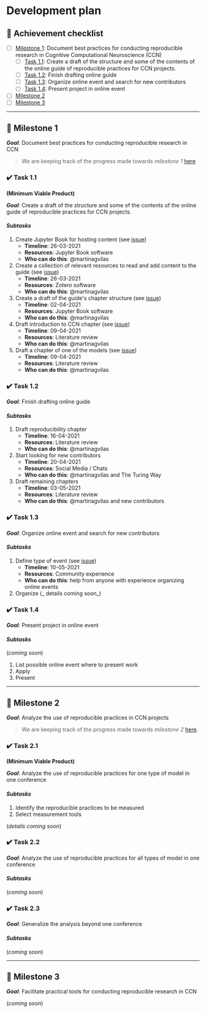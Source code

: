 # Development plan

## :muscle: Achievement checklist
- [ ] [Milestone 1](#pushpin-milestone-1): Document best practices for conducting reproducible research in Cognitive Computational Neuroscience (CCN)
    - [ ] [Task 1.1](#heavy_check_mark-task-11): Create a draft of the structure and some of the contents of the online guide of reproducible practices for CCN projects.
    - [ ] [Task 1.2](#heavy_check_mark-task-12): Finish drafting online guide
    - [ ] [Task 1.3](#heavy_check_mark-task-13): Organize online event and search for new contributors
    - [ ] [Task 1.4](#heavy_check_mark-task-14): Present project in online event
- [ ] [Milestone 2](#pushpin-milestone-2)
- [ ] [Milestone 3](#pushpin-milestone-3)

--- 
## :pushpin: Milestone 1
__*Goal*__: Document best practices for conducting reproducible research in CCN
> We are keeping track of the progress made towards _milestone 1_ [here](https://github.com/martinagvilas/repcone/projects/1)

### :heavy_check_mark: Task 1.1
__(Minimum Viable Product)__

__*Goal*__: Create a draft of the structure and some of the contents of the online guide of reproducible practices for CCN projects.

#### _Subtasks_
1. Create Jupyter Book for hosting content (see [issue](https://github.com/martinagvilas/repcone/issues/1))
    - __Timeline__: 26-03-2021
    - __Resources__: Jupyter Book software
    - __Who can do this__: @martinagvilas
2. Create a collection of relevant resources to read and add content to the guide (see [issue](https://github.com/martinagvilas/repcone/issues/2))
    - __Timeline__: 26-03-2021
    - __Resources__: Zotero software
    - __Who can do this__: @martinagvilas
3. Create a draft of the guide's chapter structure (see [issue](https://github.com/martinagvilas/repcone/issues/4))
    - __Timeline__: 02-04-2021
    - __Resources__: Jupyter Book software
    - __Who can do this__: @martinagvilas
4. Draft introduction to CCN chapter (see [issue](https://github.com/martinagvilas/repcone/issues/10))
    - __Timeline__: 09-04-2021
    - __Resources__: Literature review
    - __Who can do this__: @martinagvilas
5. Draft a chapter of one of the models (see [issue](https://github.com/martinagvilas/repcone/issues/11))
    - __Timeline__: 09-04-2021
    - __Resources__: Literature review
    - __Who can do this__: @martinagvilas

### :heavy_check_mark: Task 1.2
__*Goal*__: Finish drafting online guide

#### _Subtasks_
1. Draft reproducibility chapter
    - __Timeline__: 16-04-2021
    - __Resources__: Literature review
    - __Who can do this__: @martinagvilas
2. Start looking for new contributors
    - __Timeline__: 20-04-2021
    - __Resources__: Social Media / Chats
    - __Who can do this__: @martinagvilas and The Turing Way
3. Draft remaining chapters
    - __Timeline__: 03-05-2021
    - __Resources__: Literature review
    - __Who can do this__: @martinagvilas and new contributors

### :heavy_check_mark: Task 1.3
__*Goal*__: Organize online event and search for new contributors

#### _Subtasks_
1. Define type of event (see [issue]())
    - __Timeline__: 10-05-2021
    - __Resources__: Community experience
    - __Who can do this__: help from anyone with experience organizing online events
2. Organize (_ details coming soon_)

### :heavy_check_mark: Task 1.4
__*Goal*__: Present project in online event

#### _Subtasks_
 (_coming soon_)
1. List possible online event where to present work
2. Apply
3. Present


--- 
## :pushpin: Milestone 2
__*Goal*__: Analyze the use of reproducible practices in CCN projects
> We are keeping track of the progress made towards _milestone 2_ [here](https://github.com/martinagvilas/repcone/projects/5).

### :heavy_check_mark: Task 2.1
__(Minimum Viable Product)__

__*Goal*__: Analyze the use of reproducible practices for one type of model in one conference

#### _Subtasks_
1. Identify the reproducible practices to be measured
2. Select measurement tools

 (_details coming soon_)

### :heavy_check_mark: Task 2.2
__*Goal*__: Analyze the use of reproducible practices for all types of model in one conference

#### _Subtasks_
 (_coming soon_)

### :heavy_check_mark: Task 2.3
__*Goal*__: Generalize the analysis beyond one conference

#### _Subtasks_
 (_coming soon_)

--- 
## :pushpin: Milestone 3
__*Goal*__: Facilitate practical tools for conducting reproducible research in CCN

(_coming soon_)